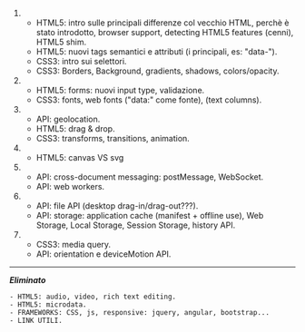 1.  - HTML5: intro sulle principali differenze col vecchio HTML, perchè è stato introdotto, browser support, detecting HTML5 features (cenni), HTML5 shim.
    - HTML5: nuovi tags semantici e attributi (i principali, es: "data-").
    - CSS3: intro sui selettori.
    - CSS3: Borders, Background, gradients, shadows, colors/opacity.

2.  - HTML5: forms: nuovi input type, validazione.
    - CSS3: fonts, web fonts ("data:" come fonte), (text columns).

3.  - API: geolocation.
    - HTML5: drag & drop.
    - CSS3: transforms, transitions, animation.

4.  - HTML5: canvas VS svg

5.  - API: cross-document messaging: postMessage, WebSocket.
    - API: web workers.

6.  - API: file API (desktop drag-in/drag-out???).
    - API: storage: application cache (manifest + offline use), Web Storage, Local Storage, Session Storage, history API.

7.  - CSS3: media query.
    - API: orientation e deviceMotion API.

---
***Eliminato***

    - HTML5: audio, video, rich text editing.
    - HTML5: microdata.
    - FRAMEWORKS: CSS, js, responsive: jquery, angular, bootstrap...
    - LINK UTILI.